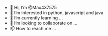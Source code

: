 - 👋 Hi, I’m @Max437575
- 👀 I’m interested in python, javascript and java
- 🌱 I’m currently learning ...
- 💞️ I’m looking to collaborate on ...
- 📫 How to reach me ...

<!---
Max437575/Max437575 is a ✨ special ✨ repository because its `README.md` (this file) appears on your GitHub profile.
You can click the Preview link to take a look at your changes.
--->
